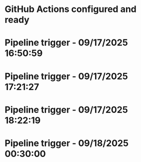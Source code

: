 # GitHub Actions configured and ready
# Pipeline trigger - 09/17/2025 16:50:59
# Pipeline trigger - 09/17/2025 17:21:27
# Pipeline trigger - 09/17/2025 18:22:19
# Pipeline trigger - 09/18/2025 00:30:00
